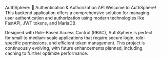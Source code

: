 AuthSphere: 🚀 Authentication & Authorization API
Welcome to AuthSphere! This backend application offers a comprehensive solution for managing user authentication and authorization using modern technologies like FastAPI, JWT tokens, and MariaDB.

Designed with Role-Based Access Control (RBAC), AuthSphere is perfect for small to medium-scale applications that require secure login, role-specific permissions, and efficient token management. This project is continuously evolving, with future enhancements planned, including caching to further optimize performance.
